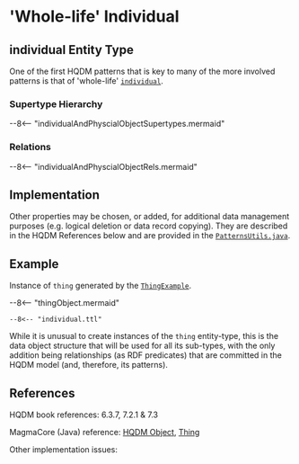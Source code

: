 # 'Whole-life' Individual

## **individual** Entity Type

One of the first HQDM patterns that is key to many of the more involved patterns is that of 'whole-life' [`individual`](https://github.com/hqdmTop/hqdmFramework/wiki/individual).  



### Supertype Hierarchy
--8<-- "individualAndPhyscialObjectSupertypes.mermaid"

### Relations
--8<-- "individualAndPhyscialObjectRels.mermaid"

## Implementation


Other properties may be chosen, or added, for additional data management purposes (e.g. logical deletion or data record copying).  They are described in the HQDM References below and are provided in the [`PatternsUtils.java`](https://github.com/ClimbingAl/code-for-hqdm-patterns/blob/cb73d64e61fda53b48af49f2793d6761ba79cd2a/thing/thing/src/main/java/patterns/hqdm/PatternsUtils.java#L31).

## Example
Instance of ```thing``` generated by the [`ThingExample`](https://github.com/ClimbingAl/code-for-hqdm-patterns/blob/prefixes/thing/thing/src/main/java/patterns/hqdm/ThingApp.java).

--8<-- "thingObject.mermaid"

``` title="Individual object in TURTLE" hl_lines="5-8"
--8<-- "individual.ttl"
```
While it is unusual to create instances of the `thing` entity-type, this is the data object structure that will be used for all its sub-types, with the only addition being relationships (as RDF predicates) that are committed in the HQDM model (and, therefore, its patterns).

## References

HQDM book references: 6.3.7, 7.2.1 & 7.3

MagmaCore (Java) reference: [HQDM Object](https://github.com/gchq/MagmaCore/blob/879e8f119f8defef457ba0caa366ee4aa3335bab/hqdm/src/main/java/uk/gov/gchq/magmacore/hqdm/pojo/HqdmObject.java#L28C1-L28C1), [Thing](https://github.com/gchq/MagmaCore/blob/main/hqdm/src/main/java/uk/gov/gchq/magmacore/hqdm/model/Thing.java)

Other implementation issues:


